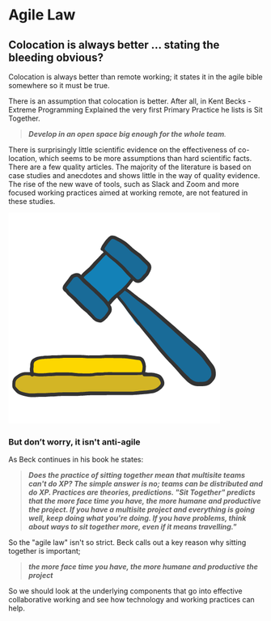 # Agile Law

## Colocation is always better … stating the bleeding obvious?

Colocation is always better than remote working; it states it in the agile bible somewhere so it must be true.

There is an assumption that colocation is better. After all, in Kent Becks - Extreme Programming Explained the very first Primary Practice he lists is Sit Together.

> _**Develop in an open space big enough for the whole team**._

There is surprisingly little scientific evidence on the effectiveness of co-location, which seems to be more assumptions than hard scientific facts. There are a few quality articles. The majority of the literature is based on case studies and anecdotes and shows little in the way of quality evidence. The rise of the new wave of tools, such as Slack and Zoom and more focused working practices aimed at working remote, are not featured in these studies.

![](../.gitbook/assets/gavel_01.png)

### But don’t worry, it isn't anti-agile

As Beck continues in his book he states:

> _**Does the practice of sitting together mean that multisite teams can't do XP? The simple answer is no; teams can be distributed and do XP. Practices are theories, predictions. "Sit Together" predicts that the more face time you have, the more humane and productive the project. If you have a multisite project and everything is going well, keep doing what you're doing. If you have problems, think about ways to sit together more, even if it means travelling."**_

So the "agile law" isn't so strict. Beck calls out a key reason why sitting together is important;

> _**the more face time you have, the more humane and productive the project**_

So we should look at the underlying components that go into effective collaborative working and see how technology and working practices can help.

